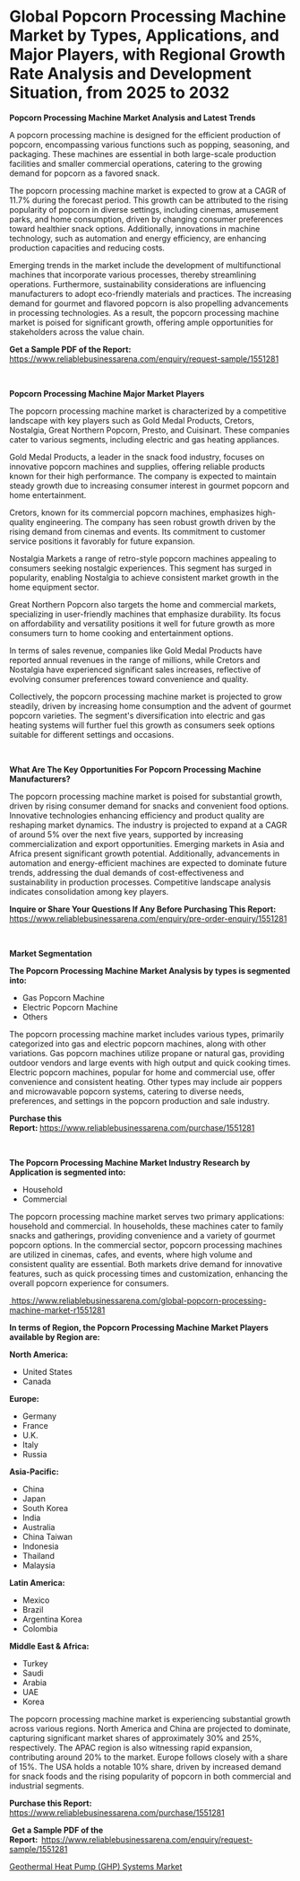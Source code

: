 <p><h1>Global Popcorn Processing Machine Market by Types, Applications, and Major Players, with Regional Growth Rate Analysis and Development Situation, from 2025 to 2032</h1></p><p><strong>Popcorn Processing Machine Market Analysis and Latest Trends</strong></p>
<p><p>A popcorn processing machine is designed for the efficient production of popcorn, encompassing various functions such as popping, seasoning, and packaging. These machines are essential in both large-scale production facilities and smaller commercial operations, catering to the growing demand for popcorn as a favored snack.</p><p>The popcorn processing machine market is expected to grow at a CAGR of 11.7% during the forecast period. This growth can be attributed to the rising popularity of popcorn in diverse settings, including cinemas, amusement parks, and home consumption, driven by changing consumer preferences toward healthier snack options. Additionally, innovations in machine technology, such as automation and energy efficiency, are enhancing production capacities and reducing costs.</p><p>Emerging trends in the market include the development of multifunctional machines that incorporate various processes, thereby streamlining operations. Furthermore, sustainability considerations are influencing manufacturers to adopt eco-friendly materials and practices. The increasing demand for gourmet and flavored popcorn is also propelling advancements in processing technologies. As a result, the popcorn processing machine market is poised for significant growth, offering ample opportunities for stakeholders across the value chain.</p></p>
<p><strong>Get a Sample PDF of the Report:&nbsp;</strong> <a href="https://www.reliablebusinessarena.com/enquiry/request-sample/1551281?utm_campaign=3211&utm_medium=2&utm_source=Github&utm_content=ia&utm_term=11042025&utm_id=popcorn-processing-machine">https://www.reliablebusinessarena.com/enquiry/request-sample/1551281</a></p>
<p>&nbsp;</p>
<p><strong>Popcorn Processing Machine Major Market Players</strong></p>
<p><p>The popcorn processing machine market is characterized by a competitive landscape with key players such as Gold Medal Products, Cretors, Nostalgia, Great Northern Popcorn, Presto, and Cuisinart. These companies cater to various segments, including electric and gas heating appliances.</p><p>Gold Medal Products, a leader in the snack food industry, focuses on innovative popcorn machines and supplies, offering reliable products known for their high performance. The company is expected to maintain steady growth due to increasing consumer interest in gourmet popcorn and home entertainment.</p><p>Cretors, known for its commercial popcorn machines, emphasizes high-quality engineering. The company has seen robust growth driven by the rising demand from cinemas and events. Its commitment to customer service positions it favorably for future expansion.</p><p>Nostalgia Markets a range of retro-style popcorn machines appealing to consumers seeking nostalgic experiences. This segment has surged in popularity, enabling Nostalgia to achieve consistent market growth in the home equipment sector.</p><p>Great Northern Popcorn also targets the home and commercial markets, specializing in user-friendly machines that emphasize durability. Its focus on affordability and versatility positions it well for future growth as more consumers turn to home cooking and entertainment options.</p><p>In terms of sales revenue, companies like Gold Medal Products have reported annual revenues in the range of millions, while Cretors and Nostalgia have experienced significant sales increases, reflective of evolving consumer preferences toward convenience and quality.</p><p>Collectively, the popcorn processing machine market is projected to grow steadily, driven by increasing home consumption and the advent of gourmet popcorn varieties. The segment's diversification into electric and gas heating systems will further fuel this growth as consumers seek options suitable for different settings and occasions.</p></p>
<p>&nbsp;</p>
<p><strong>What Are The Key Opportunities For Popcorn Processing Machine Manufacturers?</strong></p>
<p><p>The popcorn processing machine market is poised for substantial growth, driven by rising consumer demand for snacks and convenient food options. Innovative technologies enhancing efficiency and product quality are reshaping market dynamics. The industry is projected to expand at a CAGR of around 5% over the next five years, supported by increasing commercialization and export opportunities. Emerging markets in Asia and Africa present significant growth potential. Additionally, advancements in automation and energy-efficient machines are expected to dominate future trends, addressing the dual demands of cost-effectiveness and sustainability in production processes. Competitive landscape analysis indicates consolidation among key players.</p></p>
<p><strong>Inquire or Share Your Questions If Any Before Purchasing This Report:</strong> <a href="https://www.reliablebusinessarena.com/enquiry/pre-order-enquiry/1551281?utm_campaign=3211&utm_medium=2&utm_source=Github&utm_content=ia&utm_term=11042025&utm_id=popcorn-processing-machine">https://www.reliablebusinessarena.com/enquiry/pre-order-enquiry/1551281</a></p>
<p>&nbsp;</p>
<p><strong>Market Segmentation</strong></p>
<p><strong>The Popcorn Processing Machine Market Analysis by types is segmented into:</strong></p>
<p><ul><li>Gas Popcorn Machine</li><li>Electric Popcorn Machine</li><li>Others</li></ul></p>
<p><p>The popcorn processing machine market includes various types, primarily categorized into gas and electric popcorn machines, along with other variations. Gas popcorn machines utilize propane or natural gas, providing outdoor vendors and large events with high output and quick cooking times. Electric popcorn machines, popular for home and commercial use, offer convenience and consistent heating. Other types may include air poppers and microwavable popcorn systems, catering to diverse needs, preferences, and settings in the popcorn production and sale industry.</p></p>
<p><strong>Purchase this Report:&nbsp;</strong><a href="https://www.reliablebusinessarena.com/purchase/1551281?utm_campaign=3211&utm_medium=2&utm_source=Github&utm_content=ia&utm_term=11042025&utm_id=popcorn-processing-machine">https://www.reliablebusinessarena.com/purchase/1551281</a></p>
<p>&nbsp;</p>
<p><strong>The Popcorn Processing Machine Market Industry Research by Application is segmented into:</strong></p>
<p><ul><li>Household</li><li>Commercial</li></ul></p>
<p><p>The popcorn processing machine market serves two primary applications: household and commercial. In households, these machines cater to family snacks and gatherings, providing convenience and a variety of gourmet popcorn options. In the commercial sector, popcorn processing machines are utilized in cinemas, cafes, and events, where high volume and consistent quality are essential. Both markets drive demand for innovative features, such as quick processing times and customization, enhancing the overall popcorn experience for consumers.</p></p>
<p><a href="https://www.reliablebusinessarena.com/global-popcorn-processing-machine-market-r1551281?utm_campaign=3211&utm_medium=2&utm_source=Github&utm_content=ia&utm_term=11042025&utm_id=popcorn-processing-machine">&nbsp;https://www.reliablebusinessarena.com/global-popcorn-processing-machine-market-r1551281</a></p>
<p><strong>In terms of Region, the Popcorn Processing Machine Market Players available by Region are:</strong></p>
<p>
    <p> <strong> North America: </strong>
        <ul>
            <li>United States</li>
            <li>Canada</li>
        </ul>
        </p> 
    <p> <strong> Europe: </strong>
        <ul>
            <li>Germany</li>
            <li>France</li>
            <li>U.K.</li>
            <li>Italy</li>
            <li>Russia</li>
        </ul>
        </p> 
    <p> <strong> Asia-Pacific: </strong>
        <ul>
            <li>China</li>
            <li>Japan</li>
            <li>South Korea</li>
            <li>India</li>
            <li>Australia</li>
            <li>China Taiwan</li>
            <li>Indonesia</li>
            <li>Thailand</li>
            <li>Malaysia</li>
        </ul>
        </p> 
    <p> <strong> Latin America: </strong>
        <ul>
            <li>Mexico</li>
            <li>Brazil</li>
            <li>Argentina Korea</li>
            <li>Colombia</li>
        </ul>
        </p> 
    <p> <strong> Middle East & Africa: </strong>
        <ul>
            <li>Turkey</li>
            <li>Saudi</li>
            <li>Arabia</li>
            <li>UAE</li>
            <li>Korea</li>
        </ul>
    </p>
    </p>
<p><p>The popcorn processing machine market is experiencing substantial growth across various regions. North America and China are projected to dominate, capturing significant market shares of approximately 30% and 25%, respectively. The APAC region is also witnessing rapid expansion, contributing around 20% to the market. Europe follows closely with a share of 15%. The USA holds a notable 10% share, driven by increased demand for snack foods and the rising popularity of popcorn in both commercial and industrial segments.</p></p>
<p><strong>Purchase this Report: </strong><a href="https://www.reliablebusinessarena.com/purchase/1551281?utm_campaign=3211&utm_medium=2&utm_source=Github&utm_content=ia&utm_term=11042025&utm_id=popcorn-processing-machine">https://www.reliablebusinessarena.com/purchase/1551281</a></p>
<p>&nbsp;<strong>Get a Sample PDF of the Report:&nbsp;&nbsp;</strong><a href="https://www.reliablebusinessarena.com/enquiry/request-sample/1551281?utm_campaign=3211&utm_medium=2&utm_source=Github&utm_content=ia&utm_term=11042025&utm_id=popcorn-processing-machine">https://www.reliablebusinessarena.com/enquiry/request-sample/1551281</a></p>
<p><strong></strong></p>
<p><p><a href="https://github.com/buluckcapps2/Market-Research-Report-List-1/blob/main/geothermal-heat-pump-ghp-systems-market.md?utm_campaign=3211&utm_medium=2&utm_source=Github&utm_content=ia&utm_term=11042025&utm_id=popcorn-processing-machine">Geothermal Heat Pump (GHP) Systems Market</a></p></p>
